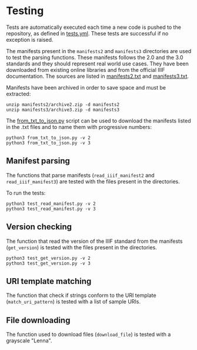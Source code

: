 # Testing

Tests are automatically executed each time a new code is pushed to the repository, as defined in [tests.yml](/.github/workflows/tests.yml). These tests are successful if no exception is raised.

The manifests present in the `manifests2` and `manifests3` directories are used to test the parsing functions. These manifests follows the 2.0 and the 3.0 standards and they should represent real world use cases. They have been downloaded from existing online libraries and from the official IIIF documentation. The sources are listed in [manifests2.txt](manifests2/manifests2.txt) and [manifests3.txt](manifests3/manifests3.txt).

Manifests have been archived in order to save space and must be extracted:

```
unzip manifests2/archive2.zip -d manifests2
unzip manifests3/archive3.zip -d manifests3
```

The [from_txt_to_json.py](from_txt_to_json.py) script can be used to download the manifests listed in the .txt files and to name them with progressive numbers:

```
python3 from_txt_to_json.py -v 2
python3 from_txt_to_json.py -v 3
```

## Manifest parsing

The functions that parse manifests (`read_iiif_manifest2` and `read_iiif_manifest3`) are tested with the files present in the directories.

To run the tests:

```
python3 test_read_manifest.py -v 2
python3 test_read_manifest.py -v 3
```

## Version checking

The function that read the version of the IIIF standard from the manifests (`get_version`) is tested with the files present in the directories.

```
python3 test_get_version.py -v 2
python3 test_get_version.py -v 3
```

## URI template matching

The function that check if strings conform to the URI template (`match_uri_pattern`) is tested with a list of sample URIs.

## File downloading

The function used to download files (`download_file`) is tested with a grayscale "Lenna".
